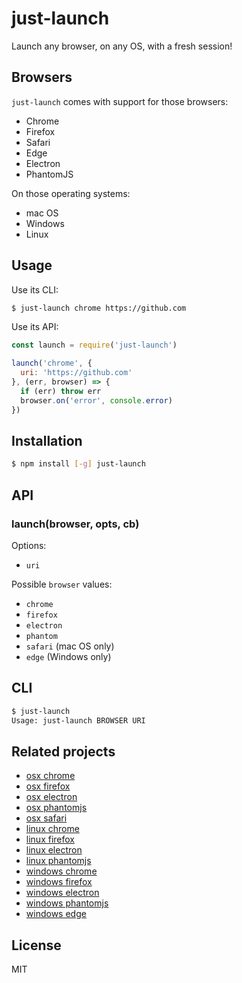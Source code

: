 
# just-launch

Launch any browser, on any OS, with a fresh session!

## Browsers

`just-launch` comes with support for those browsers:

- Chrome
- Firefox
- Safari
- Edge
- Electron
- PhantomJS

On those operating systems:

- mac OS
- Windows
- Linux

## Usage

Use its CLI:


```bash
$ just-launch chrome https://github.com
```

Use its API:

```js
const launch = require('just-launch')

launch('chrome', {
  uri: 'https://github.com'
}, (err, browser) => {
  if (err) throw err
  browser.on('error', console.error)
})
```

## Installation

```bash
$ npm install [-g] just-launch
```

## API

### launch(browser, opts, cb)

Options:

- `uri`

Possible `browser` values:

- `chrome`
- `firefox`
- `electron`
- `phantom`
- `safari` (mac OS only)
- `edge` (Windows only)

## CLI

```bash
$ just-launch
Usage: just-launch BROWSER URI
```

## Related projects

- [osx chrome](https://github.com/juliangruber/osx-chrome)
- [osx firefox](https://github.com/juliangruber/osx-firefox)
- [osx electron](https://github.com/juliangruber/electron-stream)
- [osx phantomjs](https://github.com/juliangruber/phantomjs-stream)
- [osx safari](https://github.com/juliangruber/osx-safari)
- [linux chrome](https://github.com/juliangruber/linux-chrome)
- [linux firefox](https://github.com/juliangruber/linux-firefox)
- [linux electron](https://github.com/juliangruber/electron-stream)
- [linux phantomjs](https://github.com/juliangruber/phantomjs-stream)
- [windows chrome](https://github.com/ashnur/windows-chrome)
- [windows firefox](https://github.com/vweevers/windows-firefox)
- [windows electron](https://github.com/juliangruber/electron-stream)
- [windows phantomjs](https://github.com/juliangruber/phantomjs-stream)
- [windows edge](https://github.com/eugeneware/windows-edge)

## License

  MIT
